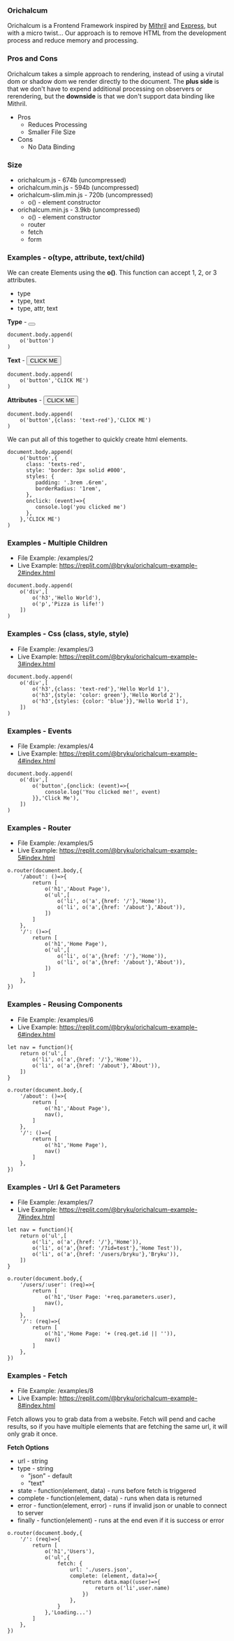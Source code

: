 ### Orichalcum

Orichalcum is a Frontend Framework inspired by [Mithril](https://mithril.js.org/) and [Express](https://expressjs.com/), but with a micro twist... Our approach is to remove HTML from the development process and reduce memory and processing. 
&nbsp;

### Pros and Cons

Orichalcum takes a simple approach to rendering, instead of using a virutal dom or shadow dom we render directly to the document. The **plus side** is that we don't have to expend additional processing on observers or rerendering, but the **downside** is that we don't support data binding like Mithril.
&nbsp;

* Pros
    * Reduces Processing
    * Smaller File Size
* Cons
    * No Data Binding

### Size

* orichalcum.js - 674b (uncompressed)
* orichalcum.min.js - 594b (uncompressed)
* orichalcum-slim.min.js - 720b (uncompressed)
    * o() - element constructor
* orichalcum.min.js - 3.9kb (uncompressed)
    * o() - element constructor
    * router
    * fetch
    * form 

### Examples - o(type, attribute, text/child)

We can create Elements using the **o()**.
This function can accept 1, 2, or 3 attributes.

* type
* type, text
* type, attr, text

**Type** - <button></button>

```
document.body.append(
    o('button')
)
```

**Text** - <button>CLICK ME</button>

```
document.body.append(
    o('button','CLICK ME')
)
```

**Attributes** - <button class="text-red">CLICK ME</button>

```
document.body.append(
    o('button',{class: 'text-red'},'CLICK ME')
)
```

We can put all of this together to quickly create html elements.

```
document.body.append(
    o('button',{
      class: 'texts-red',
      style: 'border: 3px solid #000',
      styles: {
         padding: '.3rem .6rem',
         borderRadius: '1rem',
      },
      onclick: (event)=>{
         console.log('you clicked me')
      },
    },'CLICK ME')
)
```






### Examples - Multiple Children

* File Example: /examples/2
* Live Example: https://replit.com/@bryku/orichalcum-example-2#index.html

```
document.body.append(
    o('div',[
        o('h3','Hello World'),
        o('p','Pizza is life!')
    ])
)
```

### Examples - Css (class, style, style)

* File Example: /examples/3
* Live Example: https://replit.com/@bryku/orichalcum-example-3#index.html

```
document.body.append(
    o('div',[
        o('h3',{class: 'text-red'},'Hello World 1'),
        o('h3',{style: 'color: green'},'Hello World 2'),
        o('h3',{styles: {color: 'blue'}},'Hello World 1'),
    ])
)
```

### Examples - Events

* File Example: /examples/4
* Live Example: https://replit.com/@bryku/orichalcum-example-4#index.html

```
document.body.append(
    o('div',[
        o('button',{onclick: (event)=>{
            console.log('You clicked me!', event)
        }},'Click Me'),
    ])
)
```

### Examples - Router

* File Example: /examples/5
* Live Example: https://replit.com/@bryku/orichalcum-example-5#index.html

```
o.router(document.body,{
    '/about': ()=>{
        return [
            o('h1','About Page'),
            o('ul',[
                o('li', o('a',{href: '/'},'Home')),
                o('li', o('a',{href: '/about'},'About')),					
            ])
        ]
    },
    '/': ()=>{
        return [
            o('h1','Home Page'),
            o('ul',[
                o('li', o('a',{href: '/'},'Home')),
                o('li', o('a',{href: '/about'},'About')),					
            ])
        ]
    },
})
```

### Examples - Reusing Components

* File Example: /examples/6
* Live Example: https://replit.com/@bryku/orichalcum-example-6#index.html

```
let nav = function(){
    return o('ul',[
        o('li', o('a',{href: '/'},'Home')),
        o('li', o('a',{href: '/about'},'About')),					
    ])
}

o.router(document.body,{
    '/about': ()=>{
        return [
            o('h1','About Page'),
            nav(),
        ]
    },
    '/': ()=>{
        return [
            o('h1','Home Page'),
            nav()
        ]
    },
})
```

### Examples - Url & Get Parameters

* File Example: /examples/7
* Live Example: https://replit.com/@bryku/orichalcum-example-7#index.html

```
let nav = function(){
    return o('ul',[
        o('li', o('a',{href: '/'},'Home')),
        o('li', o('a',{href: '/?id=test'},'Home Test')),
        o('li', o('a',{href: '/users/bryku'},'Bryku')),
    ])
}

o.router(document.body,{
    '/users/:user': (req)=>{
        return [
            o('h1','User Page: '+req.parameters.user),
            nav(),
        ]
    },
    '/': (req)=>{
        return [
            o('h1','Home Page: '+ (req.get.id || '')),
            nav()
        ]
    },
})
```

### Examples - Fetch

* File Example: /examples/8
* Live Example: https://replit.com/@bryku/orichalcum-example-8#index.html

Fetch allows you to grab data from a website. Fetch will pend and cache results, so if you have multiple elements that are fetching the same url, it will only grab it once.

**Fetch Options**

* url - string 
* type - string
    * "json" - default
    * "text"
* state - function(element, data) - runs before fetch is triggered
* complete - function(element, data) - runs when data is returned
* error - function(element, error) - runs if invalid json or unable to connect to server
* finally - function(element) - runs at the end even if it is success or error

```
o.router(document.body,{
    '/': (req)=>{
        return [
            o('h1','Users'),
            o('ul',{
                fetch: {
                    url: './users.json',
                    complete: (element, data)=>{
                        return data.map((user)=>{
                            return o('li',user.name)
                        })
                    },
                }
            },'Loading...')
        ]
    },
})
```
